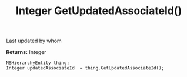 ﻿---
uid: crmscript_ref_NSHierarchyEntity_GetUpdatedAssociateId
title: Integer GetUpdatedAssociateId()
intellisense: NSHierarchyEntity.GetUpdatedAssociateId
keywords: NSHierarchyEntity, GetUpdatedAssociateId
so.topic: reference
---

Last updated by whom

**Returns:** Integer


```crmscript
NSHierarchyEntity thing;
Integer updatedAssociateId  = thing.GetUpdatedAssociateId();
```



